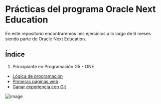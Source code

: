 # Prácticas del programa Oracle Next Education

En este repositorio encontraremos mis ejercicios a lo largo de 6 meses siendo parte de Oracle Next Education. 

## Índice
1. Principiante en Programación G5 - ONE
  - [Lógica de programación](/L%C3%B3gica%20de%20programaci%C3%B3n/)
  - [Primeras páginas web](/Primeras%20p%C3%A1ginas%20web/README.md)
  - [Ganar experiencia con Git](/Gana%20experiencia%20con%20Git/README.md)



![image](https://user-images.githubusercontent.com/92195194/230744636-db700fb7-040f-420c-ae85-978fccf6af0f.png)
